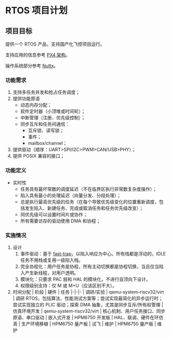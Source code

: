 ﻿# RTOS 项目计划

## 项目目标

提供一个 RTOS 产品，支持国产化飞控项目运行。

支持应用的信息参考 [PX4 架构](https://docs.px4.io/main/en/concept/architecture.html)。

操作系统部分参考 [Nuttx](https://nuttx.apache.org//)。

### 功能需求

1. 支持多任务并发和抢占任务调度；
2. 提供功能原语
   - 动态内存分配；
   - 软件定时器（小顶堆或时间轮）；
   - 中断管理（注册、优先级控制）；
   - 同步互斥和任务间通信：
     - 互斥锁、读写锁；
     - 事件；
     - mailbox/channel；
3. 提供驱动（顺序：UART>SPI/I2C>PWM>CAN/USB>PHY）；
4. 提供 POSIX 兼容的接口；

### 功能定义

- 实时性
  - 任务具有最坏常数的调度延迟（不在临界区执行非常数复杂度操作）；
  - 陷入具有最小的处理延迟（向量分发、分段处理）；
  - 总是执行最高优先级的任务（在每个导致优先级变化的位置重新调度，包括发生陷入、新建任务、完成或取消任务和任务优先级改变）；
  - 同优先级可以设置时间片或协作；
  - 所有需要访存的驱动使用 DMA 和协程；

### 实施情况

1. 设计
   1. 事件驱动：基于 [fast-trap](https://github.com/YdrMaster/fast-trap)，以陷入响应为中心。所有栈都是浮动的，IDLE 任务不用栈或复用一级陷入栈。
   2. 完全协程化：用户任务是协程，所有主动切换都是协程切换，当且仅当陷入产生新线程，对用户透明。
   3. 模块化：只要求 PAC 层和 HAL 的模块化，不进行自顶向下设计。
   4. 权限级别支持：仅 M 或 M+U（应该区别不大）。
2. 时间分配
   | 阶段 | 硬件 | 任务
   |-|-|-
   | 调研/实验 | qemu-system-riscv32/virt | 调研 RTOS，包括算法、性能测试方案等；尝试实现最简化的异步运行时；尝试实现独立的 PLIC 驱动；探索 DMA 抽象，尤其是同步互斥/所有权管理
   | 仿真环境开发 | qemu-system-riscv32/virt | 核心机制、用户任务接口、同步原语、串口驱动
   | 嵌入式开发 | HPM6750 开发板 | HAL、联调、硬件在环仿真
   | 生产环境移植 | HPM6750 量产板 | 试飞
   | 维护 | HPM6750 量产板 | 维护
